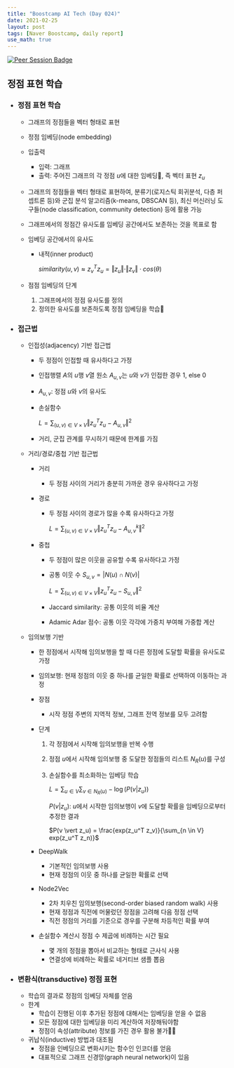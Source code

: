 ```yaml
---
title: "Boostcamp AI Tech (Day 024)"
date: 2021-02-25
layout: post
tags: [Naver Boostcamp, daily report]
use_math: true
---
```


[![Peer Session Badge](https://img.shields.io/badge/Peer%20Session-CC527A?style=flat)](../peer_session/day024.html)

## 정점 표현 학습
* ### 정점 표현 학습
    * 그래프의 정점들을 벡터 형태로 표현
    * 정점 임베딩(node embedding)
    * 입출력
        * 입력: 그래프
        * 출력: 주어진 그래프의 각 정점 $u$에 대한 임베딩, 즉 벡터 표현 $z_u$
    * 그래프의 정점들을 벡터 형태로 표현하여, 분류기(로지스틱 회귀분석, 다층 퍼셉트론 등)와 군집 분석 알고리즘(k-means, DBSCAN 등), 최신 머신러닝 도구들(node classification, community detection) 등에 활용 가능
    * 그래프에서의 정점간 유사도를 임베딩 공간에서도 보존하는 것을 목표로 함
    * 임베딩 공간에서의 유사도
        * 내적(inner product)
        
            $similarity(u,v) \approx z_v^T z_u = \Vert z_u \Vert \cdot \Vert z_v \Vert \cdot cos(\theta)$
    
    * 점점 임베딩의 단계
        1. 그래프에서의 정점 유사도를 정의
        2. 정의한 유사도를 보존하도록 정점 임베딩을 학습

* ### 접근법
    * 인접성(adjacency) 기반 접근법
        * 두 정점이 인접할 때 유사하다고 가정
        * 인접행렬 $A$의 $u$행 $v$열 원소 $A_{u,v}$는 $u$와 $v$가 인접한 경우 1, else 0
        * $A_{u,v}$: 정점 $u$와 $v$의 유사도
        * 손실함수
        
            $L = \sum_{(u,v) \in V \times V} \Vert z_u^T z_u - A_{u,v} \Vert^2$

        * 거리, 군집 관계를 무시하기 때문에 한계를 가짐
    * 거리/경로/중첩 기반 접근법
        * 거리
            * 두 정점 사이의 거리가 충분히 가까운 경우 유사하다고 가정
        * 경로
            * 두 정점 사이의 경로가 많을 수록 유사하다고 가정

                $L = \sum_{(u,v) \in V \times V} \Vert z_u^T z_u - A_{u,v}^k \Vert^2$

        * 중첩
            * 두 정점이 많은 이웃을 공유할 수록 유사하다고 가정

            * 공통 이웃 수 $S_{u,v} = \vert N(u) \cap N(v) \vert$

                $L = \sum_{(u,v) \in V \times V} \Vert z_u^T z_u - S_{u,v} \Vert^2$

            * Jaccard similarity: 공통 이웃의 비율 계산
            * Adamic Adar 점수: 공통 이웃 각각에 가중치 부여해 가중합 계산

    * 임의보행 기반
        * 한 정점에서 시작해 임의보행을 할 때 다른 정점에 도달할 확률을 유사도로 가정
        * 임의보행: 현재 정점의 이웃 중 하나를 균일한 확률로 선택하여 이동하는 과정
        * 장점
            * 시작 정점 주변의 지역적 정보, 그래프 전역 정보를 모두 고려함
        * 단계
            1. 각 정점에서 시작해 임의보행을 반복 수행
            2. 정점 $u$에서 시작해 임의보행 중 도달한 정점들의 리스트 $N_R(u)$를 구성
            3. 손실함수를 최소화하는 임베딩 학습

                $L = \sum_{u \in V} \sum_{v \in N_R(u)} - \log (P(v \vert z_u))$

                $P(v \vert z_u)$: $u$에서 시작한 임의보행이 $v$에 도달할 확률을 임베딩으로부터 추정한 결과

                $P(v \vert z_u) = \frac{exp(z_u^T z_v)}{\sum_{n \in V} exp(z_u^T z_n)}$

        * DeepWalk
            * 기본적인 임의보행 사용
            * 현재 정점의 이웃 중 하나를 균일한 확률로 선택
        * Node2Vec
            * 2차 치우친 임의보행(second-order biased random walk) 사용
            * 현재 정점과 직전에 머물렀던 정점을 고려해 다음 정점 선택
            * 직전 정점의 거리를 기준으로 경우를 구분해 차등적인 확률 부여
        * 손실함수 계산시 정점 수 제곱에 비례하는 시간 필요
            * 몇 개의 정점을 뽑아서 비교하는 형태로 근사식 사용
            * 연결성에 비례하는 확률로 네거티브 샘플 뽑음
* ### 변환식(transductive) 정점 표현
    * 학습의 결과로 정점의 임베딩 자체를 얻음
    * 한계
        * 학습이 진행된 이후 추가된 정점에 대해서는 임베딩을 얻을 수 없음
        * 모든 정점에 대한 임베딩을 미리 계산하여 저장해둬야함
        * 정점이 속성(attribute) 정보를 가진 경우 활용 불가
    * 귀납식(inductive) 방법과 대조됨
        * 정점을 인베딩으로 변화시키는 함수인 인코더를 얻음
        * 대표적으로 그래프 신경망(graph neural network)이 있음
<br><br>

## 